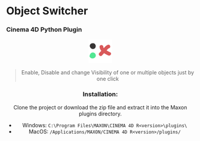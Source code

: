 # Object Switcher
### Cinema 4D Python Plugin

<div style="text-align:center;">
<a href="https://github.com/safina3d/c4d-object-switcher/"><img src="https://github.com/safina3d/c4d-object-switcher/blob/master/ObjectSwitcher/res/objectswitcher.png" alt="Object Switcher - Cinema 4D Python Plugin"></a>
<div>

> Enable, Disable and change Visibility of one or multiple objects just by one click

### Installation:

Clone the project or download the zip file and extract it into the Maxon plugins directory.

- Windows: `C:\Program Files\MAXON\CINEMA 4D R<version>\plugins\`
- MacOS: `/Applications/MAXON/CINEMA 4D R<version>/plugins/`
